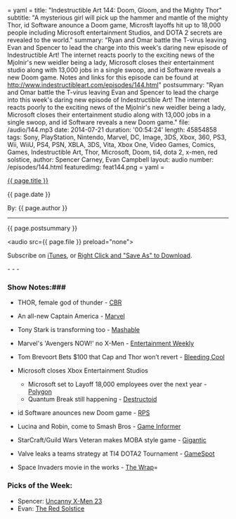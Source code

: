 = yaml =
title: "Indestructible Art 144: Doom, Gloom, and the Mighty Thor"
subtitle: "A mysterious girl will pick up the hammer and mantle of the mighty Thor, id Software anounce a Doom game, Microsft layoffs hit up to 18,000 people including Microsoft entertainment Studios, and DOTA 2 secrets are revealed to the world."
summary: "Ryan and Omar battle the T-virus leaving Evan and Spencer to lead the charge into this week's daring new episode of Indestructible Art! The internet reacts poorly to the exciting news of the Mjolnir's new weidler being a lady, Microsoft closes their entertainment studio along with 13,000 jobs in a single swoop, and id Software reveals a new Doom game. Notes and links for this episode can be found at http://www.indestructibleart.com/episodes/144.html"
postsummary: "Ryan and Omar battle the T-virus leaving Evan and Spencer to lead the charge into this week's daring new episode of Indestructible Art! The internet reacts poorly to the exciting news of the Mjolnir's new weidler being a lady, Microsoft closes their entertainment studio along with 13,000 jobs in a single swoop, and id Software reveals a new Doom game."
file: /audio/144.mp3
date: 2014-07-21
duration: '00:54:24'
length: 45854858
tags: Sony, PlayStation, Nintendo, Marvel, DC, Image, 3DS, Xbox, 360, PS3, Wii, WiiU, PS4, PSN, XBLA, 3DS, Vita, Xbox One, Video Games, Comics, Games, Indestructible Art, Thor, Microsoft, Doom, ti4, dota 2, x-men, red solstice,
author: Spencer Carney, Evan Campbell
layout: audio
number: /episodes/144.html
featuredimg: feat144.png
= yaml =

<a href="{{ page.url }}" class='postTitleLink'><p class='postTitle'>{{ page.title }}</p></a>
<p class='postPublished'>{{ page.date }}</p>
<p class='postAuthor'>By: {{ page.author }}</p>
<hr>

<p class='podcastSummary'>{{ page.postsummary }}</p>

<audio src={{ page.file }} preload="none"></audio>
<p class='subLinks'>Subscribe on <a href='http://bit.ly/iapodcast'>iTunes</a>, or <a href={{ page.file }}>Right Click and "Save As" to Download</a>.</p>
- - -

### Show Notes:###
* THOR, female god of thunder - [CBR](http://www.comicbookresources.com/?page=article&id=54083)

* An all-new Captain America - [Marvel](http://marvel.com/news/comics/2014/7/16/22895/its_time_for_an_all-new_captain_america)

* Tony Stark is transforming too - [Mashable](http://mashable.com/2014/07/17/superior-iron-man-tony-stark-extremis-san-francisco/)

* Marvel's 'Avengers NOW!' no X-Men - [Entertainment Weekly](http://popwatch.ew.com/2014/07/16/marvels-avengers-now-captain-america-is-black-thor-is-female-iron-man-has-a-new-suit/)

* Tom Brevoort Bets $100 that Cap and Thor won’t revert - [Bleeding Cool](http://www.bleedingcool.com/2014/07/19/tom-brevoort-makes-100-bets-that-the-new-captain-america-and-thor-wont-revert-to-the-originals-by-the-release-of-avengers-age-of-ultron/)

* Microsoft closes Xbox Entertainment Studios
    * Microsoft set to Layoff 18,000 employees over the next year - [Polygon](http://www.polygon.com/2014/7/17/5912865/microsoft-close-xbox-entertainment-studios-original-programming)
    * Quantum Break still happening - [Destructoid](http://www.destructoid.com/microsoft-killing-its-original-programming-won-t-affect-quantum-break-278326.phtml)

* id Software anounces new Doom game - [RPS](http://www.rockpapershotgun.com/2014/07/18/doooooooooooooom/)

* Lucina and Robin, come to Smash Bros - [Game Informer](http://www.gameinformer.com/b/news/archive/2014/07/15/lucina-isn-39-t-a-marth-clone-but-she-comes-close.aspx)

* StarCraft/Guild Wars Veteran makes MOBA style game - [Gigantic](http://www.gogigantic.com/media)

* Valve leaks a teams strategy at TI4 DOTA2 Tournament - [GameSpot](http://www.gamespot.com/articles/teams-strategy-for-10-million-dota-2-tournament-le/1100-6421164/)

* Space Invaders movie in the works - [The Wrap](http://www.thewrap.com/akiva-goldsman-to-produce-space-invaders-for-warner-bros-exclusive/)=

### Picks of the Week: ###
* Spencer: [Uncanny X-Men 23](http://marvel.com/comics/issue/48681/uncanny_x-men_2013_23)
* Evan: [The Red Solstice](http://store.steampowered.com/app/265590/)
